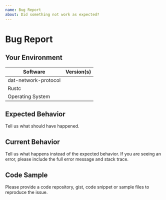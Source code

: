 ```yaml
---
name: Bug Report
about: Did something not work as expected?
---
```


# Bug Report
## Your Environment
| Software         | Version(s) |
| ---------------- | ---------- |
| dat-network-protocol      |
| Rustc            |
| Operating System |

## Expected Behavior
Tell us what should have happened.

## Current Behavior
Tell us what happens instead of the expected behavior. If you are seeing an
error, please include the full error message and stack trace.

## Code Sample
Please provide a code repository, gist, code snippet or sample files to
reproduce the issue.
